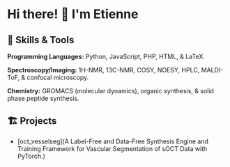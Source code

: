 # Hi there! 👋 I'm Etienne


## 🚀 Skills & Tools

**Programming Languages:** Python, JavaScript, PHP, HTML, & LaTeX.

**Spectroscopy/Imaging:** 1H-NMR, 13C-NMR, COSY, NOESY, HPLC, MALDI-ToF, & confocal microscopy.

**Chemistry:** GROMACS (molecular dynamics), organic synthesis, & solid phase peptide synthesis.


## 🏗️ Projects
- [oct_vesselseg](A Label-Free and Data-Free Synthesis Engine and Training Framework for Vascular Segmentation of sOCT Data with PyTorch.)
